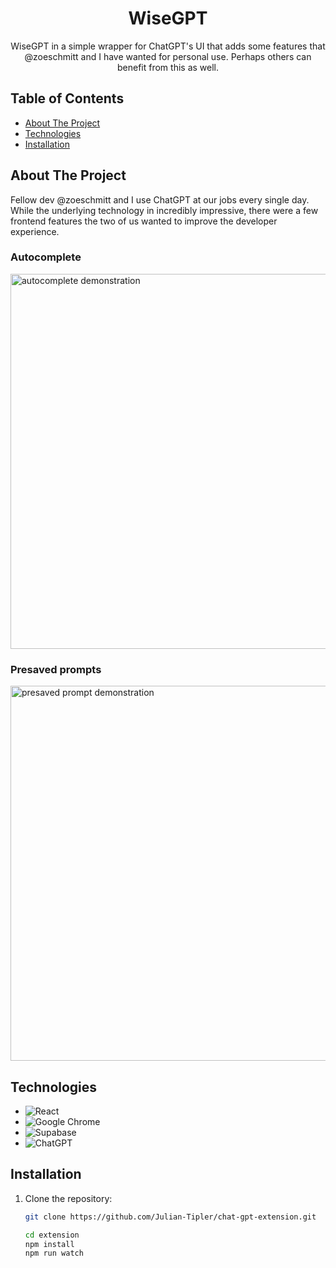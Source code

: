 <h1 align="center">WiseGPT</h1>
<p align="center">
WiseGPT in a simple wrapper for ChatGPT's UI that adds some features that @zoeschmitt and I have wanted for personal use. Perhaps others can benefit from this as well.
</p>

## Table of Contents

- [About The Project](#about-the-project)
- [Technologies](#technologies)
- [Installation](#installation)

## About The Project

Fellow dev @zoeschmitt and I use ChatGPT at our jobs every single day. While the underlying technology in incredibly impressive, there were a few frontend features the two of us wanted to improve the developer experience. 

### Autocomplete  
  <img src="https://github.com/Julian-Tipler/chat-gpt-extension/assets/59591817/9e81db22-2ad8-4300-94f3-b92bb9f35249" alt="autocomplete demonstration" width="600" />

### Presaved prompts  
  <img src="https://github.com/Julian-Tipler/chat-gpt-extension/assets/59591817/58c014f8-d555-4d19-a7e8-e57900049eea" alt="presaved prompt demonstration" width="600" />

## Technologies
* ![React](https://img.shields.io/badge/react-%2320232a.svg?style=for-the-badge&logo=react&logoColor=%2361DAFB)
* ![Google Chrome](https://img.shields.io/badge/Google%20Chrome-4285F4?style=for-the-badge&logo=GoogleChrome&logoColor=white)
* ![Supabase](https://img.shields.io/badge/Supabase-3ECF8E?style=for-the-badge&logo=supabase&logoColor=white)
* ![ChatGPT](https://img.shields.io/badge/chatGPT-74aa9c?style=for-the-badge&logo=openai&logoColor=white)
  
## Installation

1. Clone the repository:

   ```bash
   git clone https://github.com/Julian-Tipler/chat-gpt-extension.git

   cd extension
   npm install
   npm run watch

   ```
